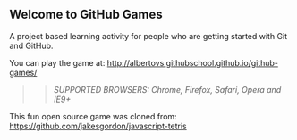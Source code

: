 ## Welcome to GitHub Games

A project based learning activity for people who are getting started with Git and GitHub.

You can play the game at: http://albertovs.githubschool.github.io/github-games/

>> _*SUPPORTED BROWSERS*: Chrome, Firefox, Safari, Opera and IE9+_

This fun open source game was cloned from: https://github.com/jakesgordon/javascript-tetris
